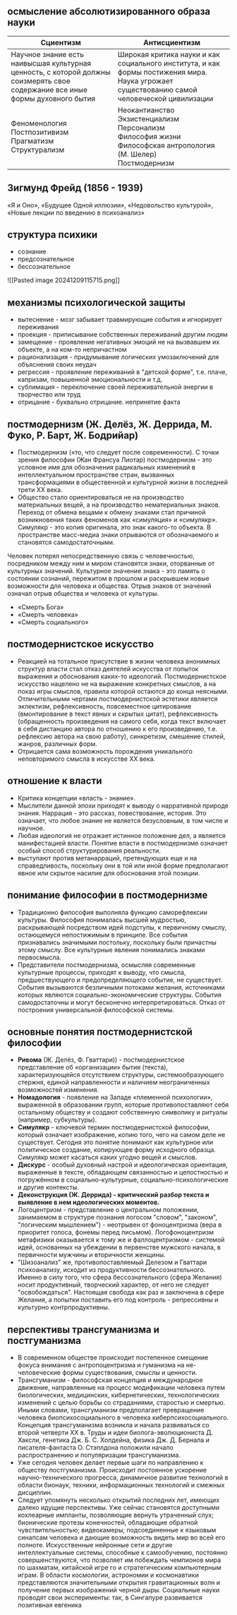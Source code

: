 ## осмысление абсолютизированного образа науки

| Сциентизм                                                                                                                     | Антисциентизм                                                                                                                               |
| ----------------------------------------------------------------------------------------------------------------------------- | ------------------------------------------------------------------------------------------------------------------------------------------- |
| Научное знание есть наивысшая культурная ценность, с которой должны соизмерять свое содержание все иные формы духовного бытия | Широкая критика науки и как социального института, и как формы постижения мира. Наука угрожает существованию самой человеческой цивилизации |
| Феноменология<br>Постпозитивизм<br>Прагматизм<br>Структурализм                                                                | Неокантианство<br>Экзистенциализм<br>Персонализм<br>Философия жизни<br>Философская антропология (М. Шелер)<br>Постмодернизм                 |
## Зигмунд Фрейд (1856 - 1939)

«Я и Оно», «Будущее Одной иллюзии», «Недовольство культурой», «Новые лекции по введению в психоанализ»

## структура психики
- сознание
- предсознательное
- бессознательное

![[Pasted image 20241209115715.png]]

## механизмы психологической защиты

- ﻿﻿вытеснение - мозг забывает травмирующие события и игнорирует переживания
- ﻿﻿проекция - приписывание собственных переживаний другим людям
- ﻿﻿замещение - проявление негативных эмоций не на вызвавшем их объекте, а на ком-то непричастном
- рационализация - придумывание логических умозаключений для объяснения своих неудач
- ﻿﻿регрессия - проявление переживаний в "детской форме", т.е. плаче, капризам, повышенной эмоциональности и т.д.
- ﻿﻿сублимация - переключение своей переживательной энергии в творчество или труд
- ﻿﻿отрицание - буквально отрицание. непринятие факта



## постмодернизм (Ж. Делёз, Ж. Деррида, М. Фуко, Р. Барт, Ж. Бодрийар)

- ﻿﻿Постмодернизм («то, что следует после современности).
	  С точки зрения философии (Жан Франсуа Лиотар) постмодернизм - это условное имя для обозначения радикальных изменений в интеллектуальном пространстве стран, вызванных трансформациями в общественной и культурной жизни в последней трети XX века.
- ﻿﻿Общество стало ориентироваться не на производство материальных вещей, а на производство нематериальных знаков.
	  Переход от обмена вещами к обмену знаками стал причиной возникновения таких феноменов как «симуляция» и «симулякр».
	  Симулякр - это копия оригинала, это знак какого-то объекта. В пространстве масс-медиа знаки отрываются от обозначаемого и становятся самодостаточными.

Человек потерял непосредственную связь с человечностью, посредником между ним и миром становятся знаки, оторванные от культурных значений.
Культурное значение знака - это память о состоянии сознаний, пережитом в прошлом и раскрывшем новые возможности для человека и общества. Отрыв знаков от значений означал отрыв общества и человека от культуры.

- ﻿﻿«Смерть Бога»
- ﻿﻿«Смерть человека»
- ﻿﻿«Смерть социального»

## постмодернистское искусство
- Реакцией на тотальное присутствие в жизни человека анонимных структур власти стал отказ деятелей искусства от попыток выражения и обоснования каких-то идеологий. Постмодернистское искусство нацелено не на выражение конкретных смыслов, а на показ игры смыслов, правила которой остаются до конца неясными. Отличительными чертами постмодернистской эстетики является эклектизм, рефлексивность, повсеместное цитирование (вмонтирование в текст явных и скрытых цитат), рефлексивность (обращенность произведения на самого себя, когда текст включает в себя дистанцию автора по отношению к его произведению, т.е. рефлексию автора на свою работу), синкретизм, смешение стилей, жанров, различных форм.
- ﻿﻿Отрицается сама возможность порождения уникального неповторимого смысла в искусстве ХХ века.

## отношение к власти
- Критика концепции «власть - знание».
- ﻿﻿Мыслители данной эпохи приходят к выводу о нарративной природе знания. Наррация - это рассказ, повествование, история. Это означает, что любое знание не является безусловным, в том числе и научное.
- ﻿﻿Любая идеология не отражает истинное положение дел, а является манифестацией власти. Понятие власти в постмодернизме означает особый способ структурирования реальности.
- ﻿﻿выступают против метанарраций, претендующих еще и на справедливость, поскольку они в той или иной форме предполагают явное или скрытое насилие для обоснования этой позиции.

## понимание философии в постмодернизме
- Традиционно философия выполняла функцию саморефлексии культуры. Философия понималась высшей мудростью, раскрывающей посредством идей подступы, к первичному смыслу, остающемуся непостижимым в принципе. Все события признавались значимыми постольку, поскольку были причастны этому смыслу. Все культурные явления понимались знаками первосмысла.
- ﻿﻿Представители постмодернизма, осмысляя современные культурные процессы, приходят к выводу, что смысла, предшествующего и предопределяющего событие, не существует. События вызываются безличными потоками желания, источниками которых являются социально-экономические структуры. События самодостаточны и могут бесконечно интерпретироваться. Отказ от построения универсальной философской системы.

## основные понятия постмодернистской философии

- ﻿﻿**Ривома** (Ж. Делёз, Ф. Гваттари)) - постмодернистское представление об «организации» бытия (текста), характеризующейся отсутствием структуры, системообразующего стержня, единой направленности и наличием неограниченных возможностей изменения.
- ﻿﻿**Номадология** - появление на Западе «племенной психологии», выраженной в образовании групп, которые противопоставляют себя остальному обществу и создают собственную символику и ритуалы (например, субкультуры).
- **Симулякр** - ключевой термин постмодернистской философии, который означает изображение, копию того, чего на самом деле не существует. Сегодня это понятие понимают как культурное или политическое создание, копирующее форму исходного образца. Симулякр может касаться каких угодно вещей и смыслов.
- ﻿﻿**Дискурс** - особый духовный настрой и идеологическая ориентация, выраженные в тексте, обладающем связанностью и целостностью и погружённом в социально-культурные, социально-психологические и другие контексты.
- **Деконструкция (Ж. Деррида) - критический разбор текста и выявление в нем идеологических моментов.**
- Логоцентризм - представление о центральном положении, занимаемом в структуре познания логосом "словом", "законом", "логическим мышлением") - неотрывен от фоноцентризма (вера в приоритет голоса, фонемы перед письмом). Логофоноцентризм метафизики оказывается к тому же и фаллоцентризмом - системой идей, основанных на убеждении в первенстве мужского начала, в первичности мужчины и вторичности женщины.
- "Шизоанализ" же, противопоставляемый Делезом и Гваттари психоанализу, исходит из продуктивности бессознательного. Именно в силу того, что сфера бессознательного (сфера Желания) носит продуктивный, творческий характер, от него не следует "освобождаться". Настоящая свобода как раз и заключена в сфере Желания, а попытки поставить его под контроль - репрессивны и культурно контрпродуктивны.

## перспективы трансгуманизма и постгуманизма
- В современном обществе происходит постепенное смещение фокуса внимания с антропоцентризма и гуманизма на не-человеческие формы существования, смыслы и ценности.
- Трансгуманизм - философская концепция и международное движение, направленные на процесс модификации человека путем биологических, медицинских, кибернетических, технологических изменений с целью борьбы со страданиями, старостью и смертью. Иными словами, трансгуманизм предполагает превращение человека биопсихосоциального в человека киберпсихосоциального. Концепция трансгуманизма возникла и начала развиваться со второй четверти ХХ в. Труды и идеи биолога-эволюциониста Д. Хаксли, генетика Дж. Б. С. Холдейна, физика Дж. Д. Бернала и писателя-фантаста О. Стэплдона положили начало распространению и популяризации трансгуманизма.
- Уже сегодня человек делает первые шаги по направлению к обществу постгуманизма. Происходит постоянное ускорение научно-технического прогресса, динамичное развитие технологий в области бионаук, техники, информационных технологий и смежных дисциплин.
- ﻿﻿Следует упомянуть несколько открытий последних лет, имеющих далеко идущие перспективы. Уже сейчас становятся доступными кохлеарные импланты, позволяющие вернуть утраченный слух; бионические протезы конечностей, обладающие обратной чувствительностью; видеокамеры, подсоединенные к языковым синапсам человека и дающие возможность видеть мир во всей его полноте. Искусственные нейронные сети и другие интеллектуальные системы, способные к самообучению, постоянно совершенствуются, что позволяет им побеждать чемпионов мира по шахматам, китайской игре го и стратегическим компьютерным играм. В области космологии, астрономии и космонавтики представляются значительными открытия гравитационных волн и получение первых изображений черной дыры. Социальные науки проводят свои эксперименты: так, в Сингапуре развивается позитивная евгеника